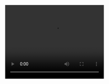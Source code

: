 <video width="320" height="240" autoplay>
  <source src="https://vimeo.com/294257803" type="video/mp4">
  <source src="movie.ogg" type="video/ogg">
Your browser does not support the video tag.
</video>
